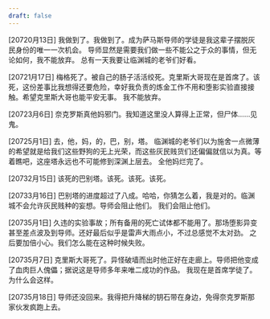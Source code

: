 ```yaml
---
draft: false
---
```


[20720月13日] 
我做到了。我做到了。成为萨马斯导师的学徒是我这辈子摆脱灰民身份的唯一一次机会。
导师显然是需要我们做一些不能公之于众的事情，但无论如何，我不能放弃。
总有一天我要让临渊城的老爷们好看。

[20721月17日] 
梅格死了。被自己的肠子活活绞死。克里斯大哥现在是首席了。该死，这份差事比我想得还要危险，幸好我负责的炼金工作不用和堕影实验直接接触。希望克里斯大哥也能平安无事。
我不能放弃。

[20723月6日] 
奈克罗斯真他妈邪门。我知道这里没人算得上正常，但尸体……见鬼。

[20725月1日] 
去，他，妈，的，巴，别，塔。
临渊城的老爷们以为施舍一点微薄的希望就是给我们这些野狗的无上光荣，而这些灰民贱货们还偏偏就信以为真。等着瞧吧，这座塔永远也不可能修到深渊上层去。
全他妈烂完了。

[20732月15日] 
该死的巴别塔。该死。该死。该死。

[20733月16日] 
巴别塔的进度超过了八成。哈哈，你猜怎么着，我是对的。临渊城不会允许灰民贱种的妄想。导师会阻止他们。
我们会阻止他们。

[20735月1日] 
久违的实验事故；所有备用的死亡试体都不能用了。那场堕影异变甚至差点波及到导师。还好最后似乎是雷声大雨点小，不过总感觉不太对劲。
之后要加倍小心。我们怎么能在这种时候失败。

[20735月7日] 
克里斯大哥死了。异怪破墙而出时他正好在走廊上。导师把他变成了血肉巨人傀儡；据说这是导师多年来唯二成功的作品。
我现在是首席学徒了。
为什么会这样。

[20735月18日] 
导师还没回来。我得把升降梯的钥石带在身边，免得奈克罗斯那家伙发疯跑上去。